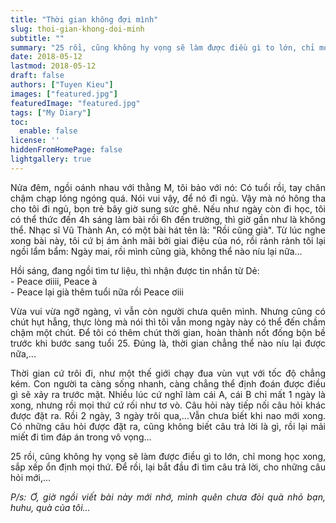 ```yaml
---
title: "Thời gian không đợi mình"
slug: thoi-gian-khong-doi-minh
subtitle: ""
summary: "25 rồi, cũng không hy vọng sẽ làm được điều gì to lớn, chỉ mong học xong, sắp xếp ổn định mọi thứ. Để rồi, lại bắt đầu đi tìm câu trả lời, cho những câu hỏi mới..."
date: 2018-05-12
lastmod: 2018-05-12
draft: false
authors: ["Tuyen Kieu"]
images: ["featured.jpg"]
featuredImage: "featured.jpg"
tags: ["My Diary"]
toc:
  enable: false
license: ''  
hiddenFromHomePage: false
lightgallery: true
---
```


<p style = "text-align: justify">Nửa đêm, ngồi oánh nhau với thằng M, tôi bảo với nó: Có tuổi rồi, tay chân chậm chạp lóng ngóng quá. Nói vui vậy, để nó đi ngủ. Vậy mà nó hông tha cho tôi đi ngủ, bọn trẻ bây giờ sung sức ghê. Nếu như ngày còn đi học, tôi có thể thức đến 4h sáng làm bài rồi 6h đến trường, thì giờ gần như là không thể. Nhạc sĩ Vũ Thành An, có một bài hát tên là: "Rồi cũng già". Từ lúc nghe xong bài này, tôi cứ bị ám ảnh mãi bởi giai điệu của nó, rồi rảnh rảnh tôi lại ngồi lẩm bẩm: Ngày mai, rồi mình cũng già, không thể nào níu lại nữa...</p>

<p style = "text-align: justify">Hồi sáng, đang ngồi tìm tư liệu, thì nhận được tin nhắn từ Dẻ:</br>
- Peace ơiiii, Peace à</br>
- Peace lại già thêm tuổi nữa rồi Peace ơiii</p>

<p style = "text-align: justify">Vừa vui vừa ngỡ ngàng, vì vẫn còn người chưa quên mình. Nhưng cũng có chút hụt hẫng, thực lòng mà nói thì tôi vẫn mong ngày này có thể đến chầm chậm một chút. Để tôi có thêm chút thời gian, hoàn thành nốt đống bộn bề trước khi bước sang tuổi 25. Đúng là, thời gian chẳng thể nào níu lại được nữa,...</p>

<p style = "text-align: justify">Thời gian cứ trôi đi, như một thế giới chạy đua vùn vụt với tốc độ chẳng kém. Con người ta càng sống nhanh, càng chẳng thể định đoán được điều gì sẽ xảy ra trước mặt. Nhiều lúc cứ nghĩ làm cái A, cái B chỉ mất 1 ngày là xong, nhưng rồi mọi thứ cứ rối như tơ vò. Câu hỏi này tiếp nối câu hỏi khác được đặt ra. Rồi 2 ngày, 3 ngày trôi qua,...Vẫn chưa biết khi nao mới xong. Có những câu hỏi được đặt ra, cũng không biết câu trả lời là gì, rồi lại mải miết đi tìm đáp án trong vô vọng...</p>

<p style = "text-align: justify">25 rồi, cũng không hy vọng sẽ làm được điều gì to lớn, chỉ mong học xong, sắp xếp ổn định mọi thứ. Để rồi, lại bắt đầu đi tìm câu trả lời, cho những câu hỏi mới,...</p>

<p style = "text-align: justify"><i>P/s: Ơ, giờ ngồi viết bài này mới nhớ, mình quên chưa đòi quà nhỏ bạn, huhu, quà của tôi...</i></p>
